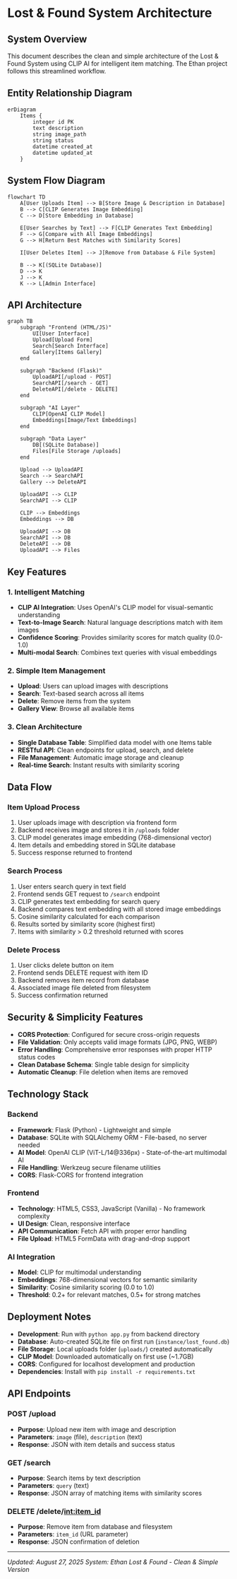 # Lost & Found System Architecture

## System Overview
This document describes the clean and simple architecture of the Lost & Found System using CLIP AI for intelligent item matching. The Ethan project follows this streamlined workflow.

## Entity Relationship Diagram

```mermaid
erDiagram
    Items {
        integer id PK
        text description
        string image_path
        string status
        datetime created_at
        datetime updated_at
    }
```

## System Flow Diagram

```mermaid
flowchart TD
    A[User Uploads Item] --> B[Store Image & Description in Database]
    B --> C[CLIP Generates Image Embedding]
    C --> D[Store Embedding in Database]
    
    E[User Searches by Text] --> F[CLIP Generates Text Embedding]
    F --> G[Compare with All Image Embeddings]
    G --> H[Return Best Matches with Similarity Scores]
    
    I[User Deletes Item] --> J[Remove from Database & File System]
    
    B --> K[(SQLite Database)]
    D --> K
    J --> K
    K --> L[Admin Interface]
```

## API Architecture

```mtml:mermaid
graph TB
    subgraph "Frontend (HTML/JS)"
        UI[User Interface]
        Upload[Upload Form]
        Search[Search Interface]
        Gallery[Items Gallery]
    end
    
    subgraph "Backend (Flask)"
        UploadAPI[/upload - POST]
        SearchAPI[/search - GET]
        DeleteAPI[/delete - DELETE]
    end
    
    subgraph "AI Layer"
        CLIP[OpenAI CLIP Model]
        Embeddings[Image/Text Embeddings]
    end
    
    subgraph "Data Layer"
        DB[(SQLite Database)]
        Files[File Storage /uploads]
    end
    
    Upload --> UploadAPI
    Search --> SearchAPI
    Gallery --> DeleteAPI
    
    UploadAPI --> CLIP
    SearchAPI --> CLIP
    
    CLIP --> Embeddings
    Embeddings --> DB
    
    UploadAPI --> DB
    SearchAPI --> DB
    DeleteAPI --> DB
    UploadAPI --> Files
```

## Key Features

### 1. Intelligent Matching
- **CLIP AI Integration**: Uses OpenAI's CLIP model for visual-semantic understanding
- **Text-to-Image Search**: Natural language descriptions match with item images
- **Confidence Scoring**: Provides similarity scores for match quality (0.0-1.0)
- **Multi-modal Search**: Combines text queries with visual embeddings

### 2. Simple Item Management
- **Upload**: Users can upload images with descriptions
- **Search**: Text-based search across all items
- **Delete**: Remove items from the system
- **Gallery View**: Browse all available items

### 3. Clean Architecture
- **Single Database Table**: Simplified data model with one Items table
- **RESTful API**: Clean endpoints for upload, search, and delete
- **File Management**: Automatic image storage and cleanup
- **Real-time Search**: Instant results with similarity scoring

## Data Flow

### Item Upload Process
1. User uploads image with description via frontend form
2. Backend receives image and stores it in `/uploads` folder
3. CLIP model generates image embedding (768-dimensional vector)
4. Item details and embedding stored in SQLite database
5. Success response returned to frontend

### Search Process
1. User enters search query in text field
2. Frontend sends GET request to `/search` endpoint
3. CLIP generates text embedding for search query
4. Backend compares text embedding with all stored image embeddings
5. Cosine similarity calculated for each comparison
6. Results sorted by similarity score (highest first)
7. Items with similarity > 0.2 threshold returned with scores

### Delete Process
1. User clicks delete button on item
2. Frontend sends DELETE request with item ID
3. Backend removes item record from database
4. Associated image file deleted from filesystem
5. Success confirmation returned

## Security & Simplicity Features

- **CORS Protection**: Configured for secure cross-origin requests
- **File Validation**: Only accepts valid image formats (JPG, PNG, WEBP)
- **Error Handling**: Comprehensive error responses with proper HTTP status codes
- **Clean Database Schema**: Single table design for simplicity
- **Automatic Cleanup**: File deletion when items are removed

## Technology Stack

### Backend
- **Framework**: Flask (Python) - Lightweight and simple
- **Database**: SQLite with SQLAlchemy ORM - File-based, no server needed
- **AI Model**: OpenAI CLIP (ViT-L/14@336px) - State-of-the-art multimodal AI
- **File Handling**: Werkzeug secure filename utilities
- **CORS**: Flask-CORS for frontend integration

### Frontend  
- **Technology**: HTML5, CSS3, JavaScript (Vanilla) - No framework complexity
- **UI Design**: Clean, responsive interface
- **API Communication**: Fetch API with proper error handling
- **File Upload**: HTML5 FormData with drag-and-drop support

### AI Integration
- **Model**: CLIP for multimodal understanding
- **Embeddings**: 768-dimensional vectors for semantic similarity
- **Similarity**: Cosine similarity scoring (0.0 to 1.0)
- **Threshold**: 0.2+ for relevant matches, 0.5+ for strong matches

## Deployment Notes

- **Development**: Run with `python app.py` from backend directory
- **Database**: Auto-created SQLite file on first run (`instance/lost_found.db`)
- **File Storage**: Local uploads folder (`uploads/`) created automatically  
- **CLIP Model**: Downloaded automatically on first use (~1.7GB)
- **CORS**: Configured for localhost development and production
- **Dependencies**: Install with `pip install -r requirements.txt`

## API Endpoints

### POST /upload
- **Purpose**: Upload new item with image and description
- **Parameters**: `image` (file), `description` (text)
- **Response**: JSON with item details and success status

### GET /search
- **Purpose**: Search items by text description
- **Parameters**: `query` (text)
- **Response**: JSON array of matching items with similarity scores

### DELETE /delete/<int:item_id>
- **Purpose**: Remove item from database and filesystem
- **Parameters**: `item_id` (URL parameter)
- **Response**: JSON confirmation of deletion

---

*Updated: August 27, 2025*
*System: Ethan Lost & Found - Clean & Simple Version*
